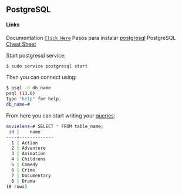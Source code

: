 ## PostgreSQL

#### Links

Documentation [`Click Here`](https://www.postgresql.org/docs/)
Pasos para instalar [postgresql](https://www.digitalocean.com/community/tutorials/how-to-install-postgresql-on-ubuntu-20-04-quickstart#step-1-installing-postgresql)
PostgreSQL [Cheat Sheet](https://www.postgresqltutorial.com/wp-content/uploads/2018/03/PostgreSQL-Cheat-Sheet.pdf)

Start postgresql service:

```bash
$ sudo service postgresql start
```

Then you can connect using:

```bash
$ psql -d db_name
psql (13.0)
Type "help" for help.
db_name=#
```

From here you can start writing your [queries](https://www.postgresqltutorial.com/postgresql-cheat-sheet/):

```bash
movielens=# SELECT * FROM table_name;
 id |    name
----+-------------
  1 | Action
  2 | Adventure
  3 | Animation
  4 | Childrens
  5 | Comedy
  6 | Crime
  7 | Documentary
  8 | Drama
(8 rows)
```
